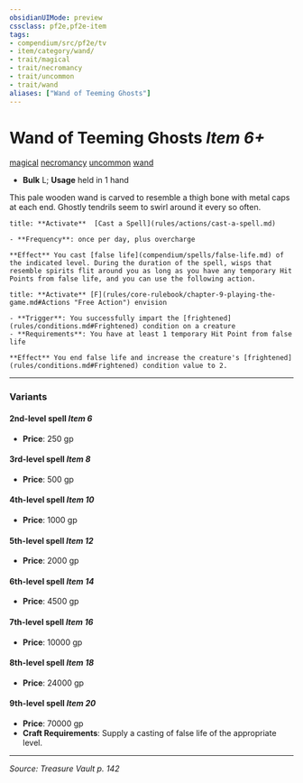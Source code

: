 ```yaml
---
obsidianUIMode: preview
cssclass: pf2e,pf2e-item
tags:
- compendium/src/pf2e/tv
- item/category/wand/
- trait/magical
- trait/necromancy
- trait/uncommon
- trait/wand
aliases: ["Wand of Teeming Ghosts"]
---
```

# Wand of Teeming Ghosts *Item 6+*  
[magical](rules/traits/magical.md "Magical Item Trait")  [necromancy](rules/traits/necromancy.md "Necromancy School Trait")  [uncommon](rules/traits/uncommon.md "Uncommon Rarity Trait")  [wand](rules/traits/wand.md "Wand Item Trait")  

- **Bulk** L; **Usage** held in 1 hand

This pale wooden wand is carved to resemble a thigh bone with metal caps at each end. Ghostly tendrils seem to swirl around it every so often.

```ad-embed-ability
title: **Activate**  [Cast a Spell](rules/actions/cast-a-spell.md)

- **Frequency**: once per day, plus overcharge

**Effect** You cast [false life](compendium/spells/false-life.md) of the indicated level. During the duration of the spell, wisps that resemble spirits flit around you as long as you have any temporary Hit Points from false life, and you can use the following action.
```

```ad-embed-ability
title: **Activate** [F](rules/core-rulebook/chapter-9-playing-the-game.md#Actions "Free Action") envision

- **Trigger**: You successfully impart the [frightened](rules/conditions.md#Frightened) condition on a creature
- **Requirements**: You have at least 1 temporary Hit Point from false life

**Effect** You end false life and increase the creature's [frightened](rules/conditions.md#Frightened) condition value to 2.
```

---
### Variants

#### 2nd-level spell *Item 6*

- **Price**: 250 gp

#### 3rd-level spell *Item 8*

- **Price**: 500 gp

#### 4th-level spell *Item 10*

- **Price**: 1000 gp

#### 5th-level spell *Item 12*

- **Price**: 2000 gp

#### 6th-level spell *Item 14*

- **Price**: 4500 gp

#### 7th-level spell *Item 16*

- **Price**: 10000 gp

#### 8th-level spell *Item 18*

- **Price**: 24000 gp

#### 9th-level spell *Item 20*

- **Price**: 70000 gp
- **Craft Requirements**: Supply a casting of false life of the appropriate level.

---
*Source: Treasure Vault p. 142*